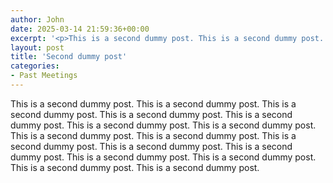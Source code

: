 ```yaml
---
author: John
date: 2025-03-14 21:59:36+00:00
excerpt: '<p>This is a second dummy post. This is a second dummy post. This is a second dummy post. This is a second dummy post. This is a second dummy post. This is a second dummy post. This is a second dummy post. This is a second dummy post. This is a second dummy post. This is a second dummy post. This is a second dummy post. This is a second dummy post. This is a second dummy post. This is a second dummy post. This is a second dummy post. This is a second dummy post.</p>'
layout: post
title: 'Second dummy post'
categories:
- Past Meetings
---
```

<p>This is a second dummy post. This is a second dummy post. This is a second dummy post. This is a second dummy post. This is a second dummy post. This is a second dummy post. This is a second dummy post. This is a second dummy post. This is a second dummy post. This is a second dummy post. This is a second dummy post. This is a second dummy post. This is a second dummy post. This is a second dummy post. This is a second dummy post. This is a second dummy post.</p>

